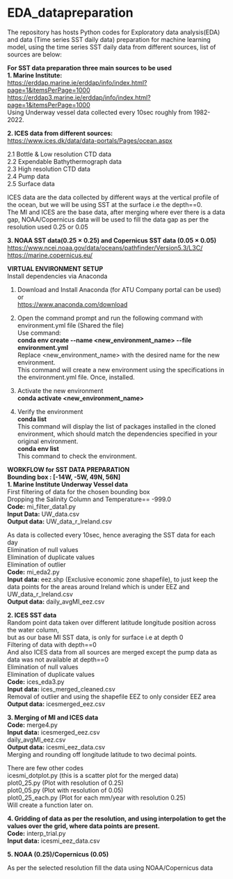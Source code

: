 # EDA_datapreparation
The repository has hosts Python codes for Exploratory data analysis(EDA) and data (Time series SST daily data) preparation for machine learning model, using the time series SST daily data from different sources, list of sources are below:

**For SST data preparation three main sources to be used**<br>
**1.	Marine Institute:**<br>
https://erddap.marine.ie/erddap/info/index.html?page=1&itemsPerPage=1000 <br>
https://erddap3.marine.ie/erddap/info/index.html?page=1&itemsPerPage=1000 <br>
Using Underway vessel data collected every 10sec roughly from 1982-2022.<br>

**2.	ICES data from different sources:**<br>
https://www.ices.dk/data/data-portals/Pages/ocean.aspx<br>

2.1	Bottle & Low resolution CTD data<br>
2.2	Expendable Bathythermograph data<br>
2.3	High resolution CTD data<br>
2.4	Pump data<br>
2.5	Surface data<br>

ICES data are the data collected by different ways at the vertical profile of the ocean, but we will be using SST at the surface i.e the depth==0.<br>
The MI and ICES are the base data, after merging where ever there is a data gap, NOAA/Copernicus data will be used to fill the data gap as per the resolution used 0.25 or 0.05 

**3. NOAA SST data(0.25 &times; 0.25) and Copernicus SST data (0.05 &times; 0.05)**<br>
https://www.ncei.noaa.gov/data/oceans/pathfinder/Version5.3/L3C/ <br>
https://marine.copernicus.eu/<br>


**VIRTUAL ENVIRONMENT SETUP**<br>
Install dependencies via Anaconda<br>
1.	Download and Install Anaconda (for ATU Company portal can be used) <br>
or<br>
https://www.anaconda.com/download<br>
2.	Open the command prompt and run the following command with environment.yml file (Shared the file)<br>
Use command:<br>
**conda env create --name <new_environment_name> --file environment.yml**<br>
Replace <new_environment_name> with the desired name for the new environment.<br>
This command will create a new environment using the specifications in the environment.yml file. Once, installed.<br>
3.	Activate the new environment<br>
**conda activate <new_environment_name>**<br>

4.	Verify the environment<br>
**conda list**<br>
This command will display the list of packages installed in the cloned environment, which should match the dependencies specified in your original environment.<br>
**conda env list**<br>
This command to check the environment.<br>

**WORKFLOW for SST DATA PREPARATION**<br>
**Bounding box : [-14W, -5W, 49N, 56N]**<br>
**1.	Marine Institute Underway Vessel data**<br>
First filtering of data for the chosen bounding box<br>
Dropping the Salinity Column and Temperature== -999.0<br>
**Code:** mi_filter_data1.py<br>
**Input Data:** UW_data.csv<br>
**Output data:** UW_data_r_Ireland.csv<br>

As data is collected every 10sec, hence averaging the SST data for each day<br>
Elimination of null values<br>
Elimination of duplicate values<br>
Elimination of outlier<br>
**Code:** mi_eda2.py<br>
**Input data:** eez.shp (Exclusive economic zone shapefile), to just keep the data points for the areas around Ireland which is under EEZ and
UW_data_r_Ireland.csv<br>
**Output data:** daily_avgMI_eez.csv<br>

**2.	ICES SST data**<br>
Random point data taken over different latitude longitude position across the water column,<br>
but as our base MI SST data, is only for surface i.e at depth 0<br>
Filtering of data with depth==0<br>
And also ICES data from all sources are merged except the pump data as data was not available at depth==0<br>
Elimination of null values<br>
Elimination of duplicate values<br>
**Code:** ices_eda3.py<br>
**Input data:** ices_merged_cleaned.csv<br>
Removal of outlier and using the shapefile EEZ to only consider EEZ area<br>
**Output data:** icesmerged_eez.csv<br>

**3.	Merging of MI and ICES data**<br>
**Code:** merge4.py<br>
**Input data:** icesmerged_eez.csv<br>
                daily_avgMI_eez.csv<br>
**Output data:** icesmi_eez_data.csv<br>
Merging and rounding off longitude latitude to two decimal points.<br>

There are few other codes<br>
icesmi_dotplot.py (this is a scatter plot for the merged data)<br>
plot0_25.py (Plot with resolution of 0.25)<br>
plot0_05.py (Plot with resolution of 0.05)<br>
plot0_25_each.py (Plot for each mm/year with resolution 0.25)<br>
Will create a function later on.<br>

**4.	Gridding of data as per the resolution, and using interpolation to get the values over the grid, where data points are present.**<br>
**Code:** interp_trial.py<br>
**Input data:** icesmi_eez_data.csv<br>

**5.	NOAA (0.25)/Copernicus (0.05)**<br>

As per the selected resolution fill the data using NOAA/Copernicus data




